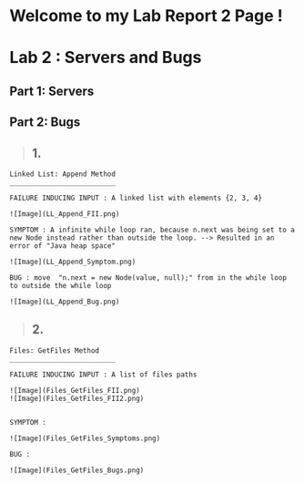 # **Welcome to my Lab Report 2 Page !**

# Lab 2 : Servers and Bugs 

## Part 1: Servers
## Part 2: Bugs 

>## 1. 
```
Linked List: Append Method
__________________________

FAILURE INDUCING INPUT : A linked list with elements {2, 3, 4}

![Image](LL_Append_FII.png)

SYMPTOM : A infinite while loop ran, because n.next was being set to a new Node instead rather than outside the loop. --> Resulted in an error of "Java heap space"

![Image](LL_Append_Symptom.png)

BUG : move  "n.next = new Node(value, null);" from in the while loop to outside the while loop 

![Image](LL_Append_Bug.png)

```
>## 2. 
```
Files: GetFiles Method
__________________________

FAILURE INDUCING INPUT : A list of files paths 

![Image](Files_GetFiles_FII.png)
![Image](Files_GetFiles_FII2.png)


SYMPTOM :

![Image](Files_GetFiles_Symptoms.png)

BUG :

![Image](Files_GetFiles_Bugs.png)

```